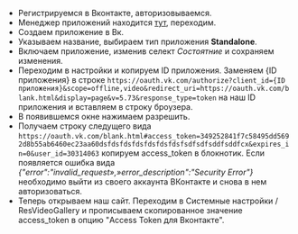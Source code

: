 * Регистрируемся в Вконтакте, авторизовываемся.
* Менеджер приложений находится [тут][1], переходим.
* Создаем приложение в Вк.
* Указываем название, выбираем тип приложения **Standalone**.
* Включаем приложение, изменив селект *Состоятние* и сохраняем изменения.
* Переходим в настройки и копируем ID приложения. Заменяем {ID приложения} в строке ```https://oauth.vk.com/authorize?client_id={ID приложения}&scope=offline,video&redirect_uri=https://oauth.vk.com/blank.html&display=page&v=5.73&response_type=token``` на наш ID приложения и вставляем в строку броузера.  
* В появившемся окне нажимаем разрешить. 
* Получаем строку следущего вида ```https://oauth.vk.com/blank.html#access_token=349252841f7c58495dd5692d8b55ab6460ec23aa60dsfdsfdsfdsfdsfdsfdsfsdfsdfsddfsddfcx&expires_in=0&user_id=30314063``` копируем access_token в блокнотик. Если  появляется ошибка вида  _{"error":"invalid_request»,»error_description":"Security Error"}_ необходимо  выйти из  своего аккаунта  ВКонтакте и снова в нем авторизоваться.
* Теперь открываем наш сайт. Переходим в Системные настройки / ResVideoGallery и прописываем скопированное значение access_token в опцию "Access Token для Вконтакте".

[1]: https://vk.com/apps?act=manage